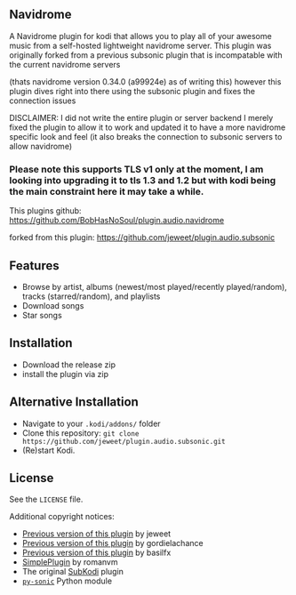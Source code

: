 ## Navidrome

A Navidrome plugin for kodi that allows you to play all of your awesome music from a self-hosted lightweight navidrome server.
This plugin was originally forked from a previous subsonic plugin that is incompatable with the current navidrome servers

(thats navidrome version 0.34.0 (a99924e) as of writing this) however this plugin dives right into there using the subsonic plugin and fixes the connection issues

DISCLAIMER: I did not write the entire plugin or server backend I merely fixed the plugin to allow it to work and updated it to have a more navidrome specific look and feel (it also breaks the connection to subsonic servers to allow navidrome)

### Please note this supports TLS v1 only at the moment, I am looking into upgrading it to tls 1.3 and 1.2 but with kodi being the main constraint here it may take a while.

This plugins github: 
https://github.com/BobHasNoSoul/plugin.audio.navidrome

forked from this plugin:
https://github.com/jeweet/plugin.audio.subsonic

## Features
* Browse by artist, albums (newest/most played/recently played/random), tracks (starred/random), and playlists
* Download songs
* Star songs

## Installation
* Download the release zip
* install the plugin via zip

## Alternative Installation
* Navigate to your `.kodi/addons/` folder
* Clone this repository: `git clone https://github.com/jeweet/plugin.audio.subsonic.git`
* (Re)start Kodi.

## License
See the `LICENSE` file.

Additional copyright notices:
* [Previous version of this plugin](https://github.com/jeweet/plugin.audio.subsonic) by jeweet
* [Previous version of this plugin](https://github.com/gordielachance/plugin.audio.subsonic) by gordielachance
* [Previous version of this plugin](https://github.com/basilfx/plugin.audio.subsonic) by basilfx
* [SimplePlugin](https://github.com/romanvm/script.module.simpleplugin/stargazers) by romanvm
* The original [SubKodi](https://github.com/DarkAllMan/SubKodi) plugin
* [`py-sonic`](https://github.com/crustymonkey/py-sonic) Python module
